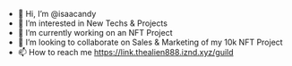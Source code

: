 - 👋 Hi, I’m @isaacandy
- 👀 I’m interested in New Techs & Projects
- 🌱 I’m currently working on an NFT Project 
- 💞️ I’m looking to collaborate on Sales & Marketing of my 10k NFT Project
- 📫 How to reach me https://link.thealien888.iznd.xyz/guild

<!---
isaacandy/isaacandy is a ✨ special ✨ repository because its `README.md` (this file) appears on your GitHub profile.
You can click the Preview link to take a look at your changes.
--->
